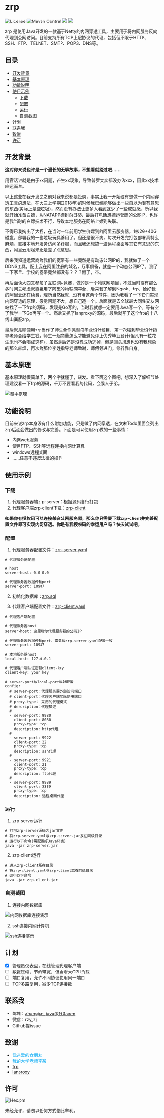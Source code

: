 # zrp

![License](https://img.shields.io/hexpm/l/ok)
![Maven Central](https://img.shields.io/badge/maven-3.6.0-blue.svg)
![](https://img.shields.io/badge/Java-1.8-green.svg)
![](https://img.shields.io/badge/zrp-0.0.2-yellow.svg)

zrp 是使用Java开发的一款基于Netty的内网穿透工具，主要用于将内网服务反向代理到公网访问。目前支持所有TCP上层协议的代理，包括但不限于HTTP、SSH、FTP、TELNET、SMTP、POP3、DNS等。

## 目录

* [开发背景](#开发背景)
* [基本原理](#基本原理)
* [功能说明](#功能说明)
* [使用示例](#使用示例)
    * [下载](#下载)
    * [配置](#配置)
    * [运行](#运行)
    * [自测截图](#自测截图)
* [计划](#计划)
* [联系我](#联系我)
* [致谢](#致谢)
* [许可](#许可)

## 开发背景

**这对你来说也许是一个漫长的无聊故事，不想看就跳过吧......**

用官话讲就是由于xx问题，产生xx现象，导致普罗大众都没办法xxx，因此xx技术应运而生。

以上这些在我开发完之前对我来说都是扯淡，事实上我一开始没有想做一个内网穿透工具的想法，在大三上学期(2018年)的时候我已经能够做出一些自以为很有意思的东西(实际上是些垃圾)，然而没有办法让更多人看到就少了一些成就感，所以我就开始准备白嫖，从NATAPP嫖到向日葵，最后打电话想嫖运营商的公网IP，也许是我当时的白嫖技术不行，导致本地服务在网络上嫖到失联。

不得已我掏出了大招，在当时一年前用学生价嫖到的阿里云服务器，1核2G+40G磁盘，部署我的一些垃圾玩具够用了。但还是很不爽，每次开发完打包部署真特么麻烦，直接本地开服务访问多舒服，而且我还想搞一波远程桌面等其它有意思的东西，阿里云用起来还是差了点意思。

后来我知道运营商给我们的宽带有一些竟然是有动态公网IP的，我就做了一个DDNS工具，配上我在阿里注册的域名，万事俱备，就差一个动态公网IP了，测了一下家里、学校的宽带竟然都没有？？？懵了，卒。

再后面读大四又参加了互联网+竞赛，做的是一个物联网项目，不过当时没有那么多时间去考虑就直接用了阿里的物联网平台，后来我了解到Ngrok、frp，恰好我的阿里云还在续费，理所当然我就...没有用这两个软件，因为我看了一下它们实现内网穿透的原理，感觉问题不大，想自己造一个。后面就是去全球最大同性交友网站找了一下frp的源码，发现是Go写的，当时我就想一定要用Java写一个，等有空了我学一下Go再写一个。然后又扒了lanproxy的源码，最后就写了这个frp的十八线山寨版zrp。

最后就是顺便用zrp当作了师生合作类型的毕业设计题目，第一次碰到毕业设计指导老师会给学生钱，师生一起商量怎么才能避免评上优秀毕业设计(但凡有一粒花生米也不会喝成这样)，虽然最后还是没有成功逃掉，但是回头想想也没有我想象的那么麻烦，再次给那位李姓指导老师致谢，师傅领进门，修行靠自身。

## 基本原理

基本原理就很简单了，两个字就懂了，转发。看下面这个图吧，想深入了解细节处理建议看一下frp的源码，千万不要看我的代码，会误人子弟。

![基本原理](https://github.com/zhangjun1998/zrp/raw/master/images/architecture.png)

## 功能说明

目前来说zrp本身没有什么附加功能，只是做了内网穿透，在文末Todo里面会列出zrp后面会做出的修改与完善。下面是可以使用zrp做的一些事情：
+ 内网web服务
+ 使用FTP、SSH等远程连接内网计算机
+ windows远程桌面
+ ......任意不违反法律的操作

## 使用示例

### 下载

1. 代理服务器端zrp-server：根据源码自行打包
2. 代理客户端zrp-client下载：[zrp-client](https://github.com/zhangjun1998/zrp/releases/download/0.0.2/zrp-client.jar)

**如果你有授权码可以连接某台公网服务器，那么你只需要下载zrp-client并完善配置文件即可实现内网穿透。你是有我授权码的幸运用户吗？快去试试吧。**

### 配置

1. 代理服务器配置文件：[zrp-server.yaml](https://github.com/zhangjun1998/zrp/blob/master/zrp-server.yaml)
```
# 代理服务器配置

# host
server-host: 0.0.0.0

# 代理服务器数据传输port
server-port: 10987
```

2. 初始化数据库：[zrp.sql](https://github.com/zhangjun1998/zrp/blob/master/zrp.sql)

3. 代理客户端配置文件：[zrp-client.yaml](https://github.com/zhangjun1998/zrp/blob/master/zrp-client.yaml)
```
# 代理客户端配置

# 代理服务器host
server-host: 这里填你代理服务器的公网IP

# 代理服务器数据传输port，需要与zrp-server.yaml配置一致
server-port: 10987

# 本地服务器host
local-host: 127.0.0.1

# 代理客户端认证密钥client-key
client-key: your key

# server-port与local-port映射配置
config:
  # server-port：代理服务器外部访问端口
  # client-port：代理客户端实际使用端口
  # proxy-type： 采用的代理模式
  # description：代理描述
  #
  - server-port: 9980
    client-port: 8080
    proxy-type: tcp
    description: http代理
  #
  - server-port: 9922
    client-port: 22
    proxy-type: tcp
    description: ssh代理
  #
  - server-port: 9921
    client-port: 21
    proxy-type: tcp
    description: ftp代理
  #
  - server-port: 9989
    client-port: 3389
    proxy-type: tcp
    description: 远程桌面代理
```

### 运行
1. zrp-server运行
```
# 打包zrp-server源码为jar文件
# 将zrp-server.yaml与zrp-server.jar放在同级目录
# 运行以下命令(需配置好Java环境)
java -jar zrp-server.jar
```
2. zrp-client运行
```
# 进入zrp-client所在目录
# 将zrp-client.yaml与zrp-client放在同级目录
# 运行以下命令
java -jar zrp-client.jar
```

### 自测截图
1. 连接内网数据库

![内网数据库连接演示](https://github.com/zhangjun1998/zrp/raw/master/images/mysql.png)

2. ssh连接内网计算机

![ssh连接演示](https://github.com/zhangjun1998/zrp/raw/master/images/ssh.png)

## 计划

- [x] 管理员仪表盘，在线管理代理客户端
- [ ] 数据压缩，节约带宽，但会增大CPU负载
- [ ] 端口复用，允许不同协议使用同一端口
- [ ] TCP多路复用，减少TCP连接数

## 联系我

+ 邮箱：zhangjun_java@163.com
+ 微信：rzy_zj
+ Github提issue

## 致谢

+ <span style="color:#03a9f4">我亲爱的女朋友<span/>
+ <span style="color:#03a9f4">我的大学老师李某<span/>
+ [frp](https://github.com/fatedier/frp)
+ [lanproxy](https://github.com/ffay/lanproxy)

## 许可

![Hex.pm](https://img.shields.io/hexpm/l/ok)

未经允许，请勿以任何方式借此牟利。
